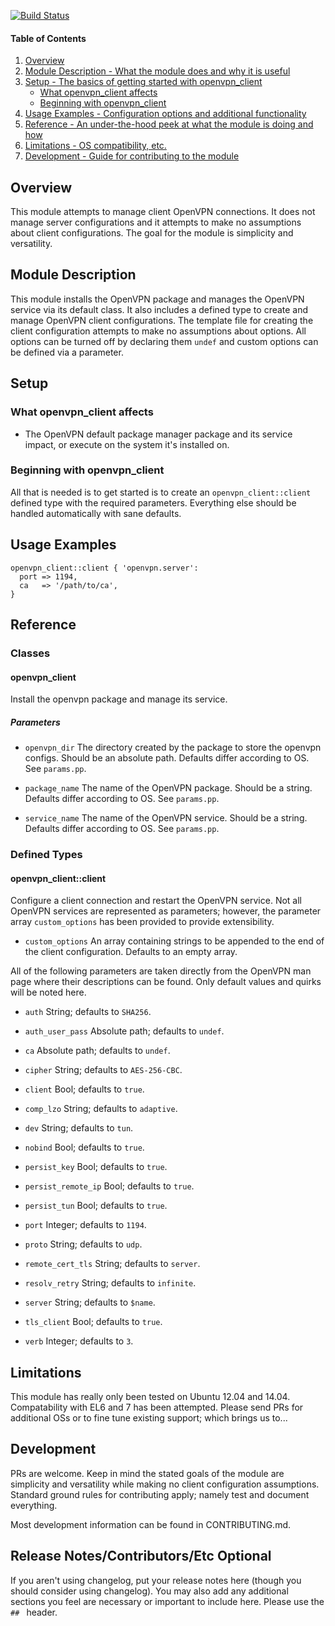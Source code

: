 [![Build Status](https://travis-ci.org/thejandroman/puppet-openvpn_client.svg)](https://travis-ci.org/thejandroman/puppet-openvpn_client)

#### Table of Contents

1. [Overview](#overview)
2. [Module Description - What the module does and why it is useful](#module-description)
3. [Setup - The basics of getting started with openvpn_client](#setup)
    * [What openvpn_client affects](#what-openvpn_client-affects)
    * [Beginning with openvpn_client](#beginning-with-openvpn_client)
4. [Usage Examples - Configuration options and additional functionality](#usage-examples)
5. [Reference - An under-the-hood peek at what the module is doing and how](#reference)
5. [Limitations - OS compatibility, etc.](#limitations)
6. [Development - Guide for contributing to the module](#development)

## Overview

This module attempts to manage client OpenVPN connections. It does not manage
server configurations and it attempts to make no assumptions about client
configurations. The goal for the module is simplicity and versatility.

## Module Description

This module installs the OpenVPN package and manages the OpenVPN service via its
default class. It also includes a defined type to create and manage OpenVPN
client configurations. The template file for creating the client configuration
attempts to make no assumptions about options. All options can be turned off by
declaring them `undef` and custom options can be defined via a parameter.

## Setup

### What openvpn_client affects

* The OpenVPN default package manager package and its service impact, or execute
on the system it's installed on.

### Beginning with openvpn_client

All that is needed is to get started is to create an `openvpn_client::client`
defined type with the required parameters. Everything else should be handled
automatically with sane defaults.

## Usage Examples

```puppet
openvpn_client::client { 'openvpn.server':
  port => 1194,
  ca   => '/path/to/ca',
}
```

## Reference

### Classes

#### openvpn_client

Install the openvpn package and manage its service.

##### Parameters
 * `openvpn_dir`
 The directory created by the package to store the openvpn configs. Should be
 an absolute path. Defaults differ according to OS. See `params.pp`.

 * `package_name`
 The name of the OpenVPN package. Should be a string. Defaults differ according
 to OS. See `params.pp`.

 * `service_name`
 The name of the OpenVPN service. Should be a string. Defaults differ according
 to OS. See `params.pp`.

### Defined Types

#### openvpn_client::client

Configure a client connection and restart the OpenVPN service. Not all OpenVPN
services are represented as parameters; however, the parameter array
`custom_options` has been provided to provide extensibility.

 * `custom_options`
 An array containing strings to be appended to the end of the client
 configuration. Defaults to an empty array.

All of the following parameters are taken directly from the OpenVPN man page
where their descriptions can be found. Only default values and quirks will be
noted here.

 * `auth`
 String; defaults to `SHA256`.

 * `auth_user_pass`
 Absolute path; defaults to `undef`.

 * `ca`
 Absolute path; defaults to `undef`.

 * `cipher`
 String; defaults to `AES-256-CBC`.

 * `client`
 Bool; defaults to `true`.

 * `comp_lzo`
 String; defaults to `adaptive`.

 * `dev`
 String; defaults to `tun`.

 * `nobind`
 Bool; defaults to `true`.

 * `persist_key`
 Bool; defaults to `true`.

 * `persist_remote_ip`
 Bool; defaults to `true`.

 * `persist_tun`
 Bool; defaults to `true`.

 * `port`
 Integer; defaults to `1194`.

 * `proto`
 String; defaults to `udp`.

 * `remote_cert_tls`
 String; defaults to `server`.

 * `resolv_retry`
 String; defaults to `infinite`.

 * `server`
 String; defaults to `$name`.

 * `tls_client`
 Bool; defaults to `true`.

 * `verb`
 Integer; defaults to `3`.


## Limitations

This module has really only been tested on Ubuntu 12.04 and 14.04. Compatability
with EL6 and 7 has been attempted. Please send PRs for additional OSs or to fine
tune existing support; which brings us to...

## Development

PRs are welcome. Keep in mind the stated goals of the module are simplicity and
versatility while making no client configuration assumptions. Standard ground
rules for contributing apply; namely test and document everything.

Most development information can be found in CONTRIBUTING.md.

## Release Notes/Contributors/Etc **Optional**

If you aren't using changelog, put your release notes here (though you should consider using changelog). You may also add any additional sections you feel are necessary or important to include here. Please use the `## ` header.
